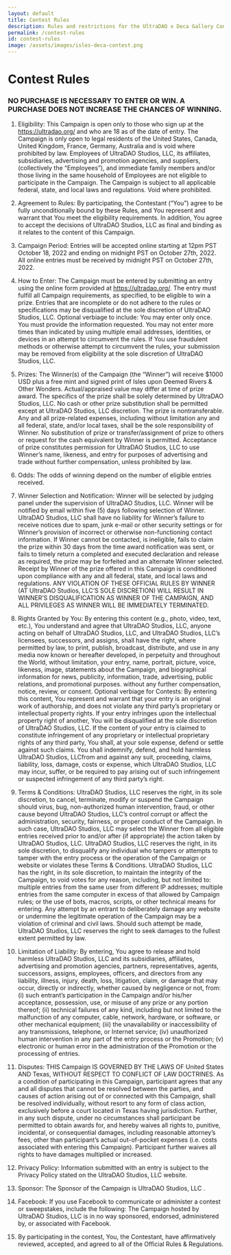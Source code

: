 ```yaml
---
layout: default
title: Contest Rules
description: Rules and restrictions for the UltraDAO x Deca Gallery Contest.
permalink: /contest-rules
id: contest-rules
image: /assets/images/isles-deca-contest.png
---
```


# Contest Rules

### NO PURCHASE IS NECESSARY TO ENTER OR WIN. A PURCHASE DOES NOT INCREASE THE CHANCES OF WINNING.

1. Eligibility: This Campaign is open only to those who sign up at the https://ultradao.org/ and who are 18 as of the date of entry. The Campaign is only open to legal residents of the United States, Canada, United Kingdom, France, Germany, Australia and is void where prohibited by law. Employees of UltraDAO Studios, LLC, its affiliates, subsidiaries, advertising and promotion agencies, and suppliers, (collectively the “Employees”), and immediate family members and/or those living in the same household of Employees are not eligible to participate in the Campaign. The Campaign is subject to all applicable federal, state, and local laws and regulations. Void where prohibited.

2. Agreement to Rules: By participating, the Contestant (“You”) agree to be fully unconditionally bound by these Rules, and You represent and warrant that You meet the eligibility requirements. In addition, You agree to accept the decisions of UltraDAO Studios, LLC as final and binding as it relates to the content of this Campaign.

3. Campaign Period: Entries will be accepted online starting at 12pm PST October 18, 2022 and ending on midnight PST on October 27th, 2022. All online entries must be received by midnight PST on October 27th, 2022​.

4. How to Enter: The Campaign must be entered by submitting an entry using the online form provided at https://ultradao.org/. The entry must fulfill all Campaign requirements, as specified, to be eligible to win a prize. Entries that are incomplete or do not adhere to the rules or specifications may be disqualified at the sole discretion of UltraDAO Studios, LLC. Optional verbiage to include: You may enter only once. You must provide the information requested. You may not enter more times than indicated by using multiple email addresses, identities, or devices in an attempt to circumvent the rules. If You use fraudulent methods or otherwise attempt to circumvent the rules, your submission may be removed from eligibility at the sole discretion of UltraDAO Studios, LLC.

5. Prizes: The Winner(s) of the Campaign (the “Winner”) will receive $1000 USD plus a free mint and signed print of Isles upon Deemed Rivers & Other Wonders. Actual/appraised value may differ at time of prize award. The specifics of the prize shall be solely determined by UltraDAO Studios, LLC. No cash or other prize substitution shall be permitted except at UltraDAO Studios, LLC discretion. The prize is nontransferable. Any and all prize-related expenses, including without limitation any and all federal, state, and/or local taxes, shall be the sole responsibility of Winner. No substitution of prize or transfer/assignment of prize to others or request for the cash equivalent by Winner is permitted. Acceptance of prize constitutes permission for UltraDAO Studios, LLC to use Winner’s name, likeness, and entry for purposes of advertising and trade without further compensation, unless prohibited by law.

6. Odds: The odds of winning depend on the number of eligible entries received.

7. Winner Selection and Notification: Winner will be selected by judging panel under the supervision of UltraDAO Studios, LLC. Winner will be notified by email within five (5) days following selection of Winner. UltraDAO Studios, LLC shall have no liability for Winner’s failure to receive notices due to spam, junk e-mail or other security settings or for Winner’s provision of incorrect or otherwise non-functioning contact information. If Winner cannot be contacted, is ineligible, fails to claim the prize within 30 days from the time award notification was sent, or fails to timely return a completed and executed declaration and release as required, the prize may be forfeited and an alternate Winner selected. Receipt by Winner of the prize offered in this Campaign is conditioned upon compliance with any and all federal, state, and local laws and regulations. ANY VIOLATION OF THESE OFFICIAL RULES BY WINNER (AT UltraDAO Studios, LLC‘S SOLE DISCRETION) WILL RESULT IN WINNER’S DISQUALIFICATION AS WINNER OF THE CAMPAIGN, AND ALL PRIVILEGES AS WINNER WILL BE IMMEDIATELY TERMINATED.

8. Rights Granted by You: By entering this content (e.g., photo, video, text, etc.), You understand and agree that UltraDAO Studios, LLC, anyone acting on behalf of UltraDAO Studios, LLC, and UltraDAO Studios, LLC’s licensees, successors, and assigns, shall have the right, where permitted by law, to print, publish, broadcast, distribute, and use in any media now known or hereafter developed, in perpetuity and throughout the World, without limitation, your entry, name, portrait, picture, voice, likeness, image, statements about the Campaign, and biographical information for news, publicity, information, trade, advertising, public relations, and promotional purposes. without any further compensation, notice, review, or consent. Optional verbiage for Contests: By entering this content, You represent and warrant that your entry is an original work of authorship, and does not violate any third party’s proprietary or intellectual property rights. If your entry infringes upon the intellectual property right of another, You will be disqualified at the sole discretion of UltraDAO Studios, LLC. If the content of your entry is claimed to constitute infringement of any proprietary or intellectual proprietary rights of any third party, You shall, at your sole expense, defend or settle against such claims. You shall indemnify, defend, and hold harmless UltraDAO Studios, LLCfrom and against any suit, proceeding, claims, liability, loss, damage, costs or expense, which UltraDAO Studios, LLC may incur, suffer, or be required to pay arising out of such infringement or suspected infringement of any third party’s right.

9. Terms & Conditions: UltraDAO Studios, LLC reserves the right, in its sole discretion, to cancel, terminate, modify or suspend the Campaign should virus, bug, non-authorized human intervention, fraud, or other cause beyond UltraDAO Studios, LLC’s control corrupt or affect the administration, security, fairness, or proper conduct of the Campaign. In such case, UltraDAO Studios, LLC may select the Winner from all eligible entries received prior to and/or after (if appropriate) the action taken by UltraDAO Studios, LLC. UltraDAO Studios, LLC reserves the right, in its sole discretion, to disqualify any individual who tampers or attempts to tamper with the entry process or the operation of the Campaign or website or violates these Terms & Conditions. UltraDAO Studios, LLC has the right, in its sole discretion, to maintain the integrity of the Campaign, to void votes for any reason, including, but not limited to: multiple entries from the same user from different IP addresses; multiple entries from the same computer in excess of that allowed by Campaign rules; or the use of bots, macros, scripts, or other technical means for entering. Any attempt by an entrant to deliberately damage any website or undermine the legitimate operation of the Campaign may be a violation of criminal and civil laws. Should such attempt be made, UltraDAO Studios, LLC reserves the right to seek damages to the fullest extent permitted by law.

10. Limitation of Liability: By entering, You agree to release and hold harmless UltraDAO Studios, LLC and its subsidiaries, affiliates, advertising and promotion agencies, partners, representatives, agents, successors, assigns, employees, officers, and directors from any liability, illness, injury, death, loss, litigation, claim, or damage that may occur, directly or indirectly, whether caused by negligence or not, from: (i) such entrant’s participation in the Campaign and/or his/her acceptance, possession, use, or misuse of any prize or any portion thereof; (ii) technical failures of any kind, including but not limited to the malfunction of any computer, cable, network, hardware, or software, or other mechanical equipment; (iii) the unavailability or inaccessibility of any transmissions, telephone, or Internet service; (iv) unauthorized human intervention in any part of the entry process or the Promotion; (v) electronic or human error in the administration of the Promotion or the processing of entries.

11. Disputes: THIS Campaign IS GOVERNED BY THE LAWS OF United States AND Texas, WITHOUT RESPECT TO CONFLICT OF LAW DOCTRINES. As a condition of participating in this Campaign, participant agrees that any and all disputes that cannot be resolved between the parties, and causes of action arising out of or connected with this Campaign, shall be resolved individually, without resort to any form of class action, exclusively before a court located in Texas having jurisdiction. Further, in any such dispute, under no circumstances shall participant be permitted to obtain awards for, and hereby waives all rights to, punitive, incidental, or consequential damages, including reasonable attorney’s fees, other than participant’s actual out-of-pocket expenses (i.e. costs associated with entering this Campaign). Participant further waives all rights to have damages multiplied or increased.

12. Privacy Policy: Information submitted with an entry is subject to the Privacy Policy stated on the UltraDAO Studios, LLC website.

13. Sponsor: The Sponsor of the Campaign is UltraDAO Studios, LLC .

14. Facebook: If you use Facebook to communicate or administer a contest or sweepstakes, include the following: The Campaign hosted by UltraDAO Studios, LLC is in no way sponsored, endorsed, administered by, or associated with Facebook.

15. By participating in the contest, You, the Contestant, have affirmatively reviewed, accepted, and agreed to all of the Official Rules & Regulations.